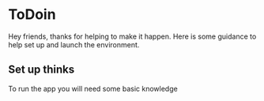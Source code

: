 # ToDoin
Hey friends, thanks for helping to make it happen. Here is some guidance to help set up and launch the environment.

## Set up thinks
To run the app you will need some basic knowledge